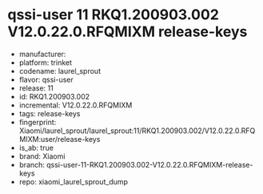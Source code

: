 # qssi-user 11 RKQ1.200903.002 V12.0.22.0.RFQMIXM release-keys
- manufacturer: 
- platform: trinket
- codename: laurel_sprout
- flavor: qssi-user
- release: 11
- id: RKQ1.200903.002
- incremental: V12.0.22.0.RFQMIXM
- tags: release-keys
- fingerprint: Xiaomi/laurel_sprout/laurel_sprout:11/RKQ1.200903.002/V12.0.22.0.RFQMIXM:user/release-keys
- is_ab: true
- brand: Xiaomi
- branch: qssi-user-11-RKQ1.200903.002-V12.0.22.0.RFQMIXM-release-keys
- repo: xiaomi_laurel_sprout_dump
